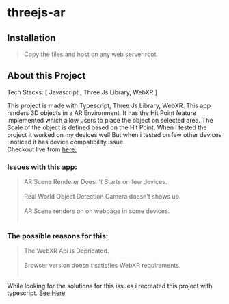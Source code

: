 # threejs-ar

## Installation
> Copy the files and host on any web server root.

## About this Project

Tech Stacks: [ Javascript , Three Js Library, WebXR ] <br>

This project is made with Typescript, Three Js Library, WebXR. This app renders 3D objects in a AR Environment.
It has the Hit Point feature implemented which allow users to place the object on selected area. The Scale of the object is defined based on the Hit Point.
When I tested the project it worked on my devices well.But when i tested on few other devices i noticed it has device compatibility issue. <br>
Checkout live from <a href="https://splendid-macaron-946e27.netlify.app/"> here.</a>

### Issues with this app:
> AR Scene Renderer Doesn't Starts on few devices. <br><br>
> Real World Object Detection Camera doesn't shows up. <br><br>
> AR Scene renders on on webpage in some devices.<br><br>

### The possible reasons for this:
> The WebXR Api is Depricated. <br><br>
> Browser version doesn't satisfies WebXR requirements. <br><br>

While looking for the solutions for this issues i recreated this project with typescript. <a href="https://github.com/heysaadad/threejs-ts">See Here</a>


